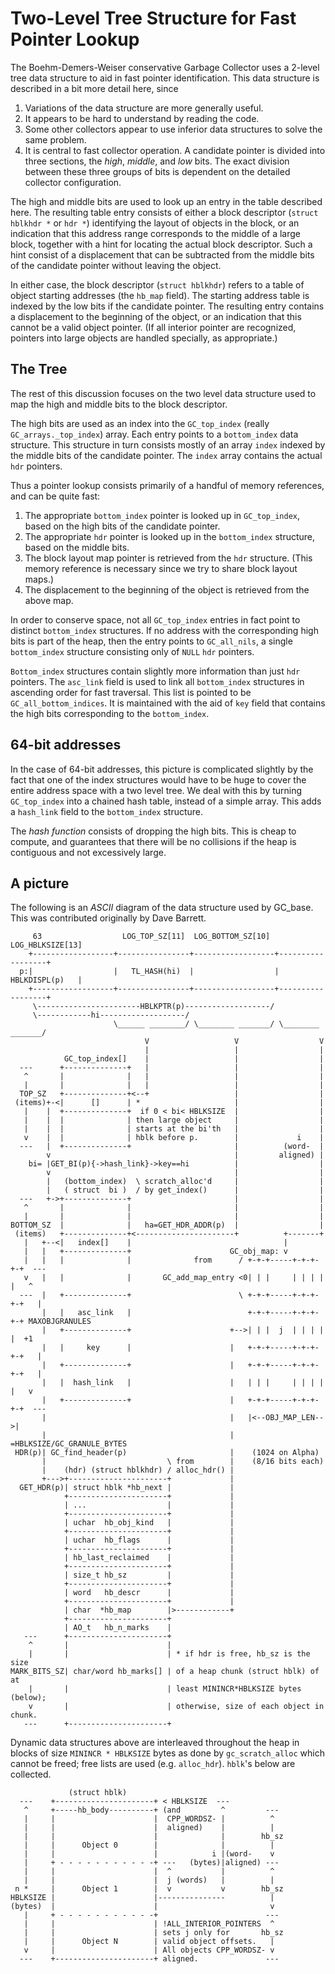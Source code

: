 # Two-Level Tree Structure for Fast Pointer Lookup

The Boehm-Demers-Weiser conservative Garbage Collector uses a 2-level tree
data structure to aid in fast pointer identification. This data structure
is described in a bit more detail here, since

  1. Variations of the data structure are more generally useful.
  2. It appears to be hard to understand by reading the code.
  3. Some other collectors appear to use inferior data structures to solve the
  same problem.
  4. It is central to fast collector operation.  A candidate pointer
  is divided into three sections, the _high_, _middle_, and _low_ bits. The
  exact division between these three groups of bits is dependent on the
  detailed collector configuration.

The high and middle bits are used to look up an entry in the table described
here. The resulting table entry consists of either a block descriptor
(`struct hblkhdr *` or `hdr *`) identifying the layout of objects in the
block, or an indication that this address range corresponds to the middle of
a large block, together with a hint for locating the actual block descriptor.
Such a hint consist of a displacement that can be subtracted from the middle
bits of the candidate pointer without leaving the object.

In either case, the block descriptor (`struct hblkhdr`) refers to a table
of object starting addresses (the `hb_map` field). The starting address table
is indexed by the low bits if the candidate pointer. The resulting entry
contains a displacement to the beginning of the object, or an indication that
this cannot be a valid object pointer. (If all interior pointer are
recognized, pointers into large objects are handled specially,
as appropriate.)

## The Tree

The rest of this discussion focuses on the two level data structure used
to map the high and middle bits to the block descriptor.

The high bits are used as an index into the `GC_top_index` (really
`GC_arrays._top_index`) array. Each entry points to a `bottom_index` data
structure. This structure in turn consists mostly of an array `index` indexed
by the middle bits of the candidate pointer. The `index` array contains the
actual `hdr` pointers.

Thus a pointer lookup consists primarily of a handful of memory references,
and can be quite fast:

  1. The appropriate `bottom_index` pointer is looked up in `GC_top_index`,
  based on the high bits of the candidate pointer.
  2. The appropriate `hdr` pointer is looked up in the `bottom_index`
  structure, based on the middle bits.
  3. The block layout map pointer is retrieved from the `hdr` structure. (This
  memory reference is necessary since we try to share block layout maps.)
  4. The displacement to the beginning of the object is retrieved from the
  above map.

In order to conserve space, not all `GC_top_index` entries in fact point
to distinct `bottom_index` structures. If no address with the corresponding
high bits is part of the heap, then the entry points to `GC_all_nils`,
a single `bottom_index` structure consisting only of `NULL` `hdr` pointers.

`Bottom_index` structures contain slightly more information than just `hdr`
pointers. The `asc_link` field is used to link all `bottom_index` structures
in ascending order for fast traversal. This list is pointed to be
`GC_all_bottom_indices`. It is maintained with the aid of `key` field that
contains the high bits corresponding to the `bottom_index`.

## 64-bit addresses

In the case of 64-bit addresses, this picture is complicated slightly by the
fact that one of the index structures would have to be huge to cover the
entire address space with a two level tree. We deal with this by turning
`GC_top_index` into a chained hash table, instead of a simple array. This adds
a `hash_link` field to the `bottom_index` structure.

The _hash function_ consists of dropping the high bits. This is cheap
to compute, and guarantees that there will be no collisions if the heap
is contiguous and not excessively large.

## A picture

The following is an _ASCII_ diagram of the data structure used by GC_base. This was
contributed originally by Dave Barrett.


         63                  LOG_TOP_SZ[11]  LOG_BOTTOM_SZ[10]   LOG_HBLKSIZE[13]
        +------------------+----------------+------------------+------------------+
      p:|                  |   TL_HASH(hi)  |                  |   HBLKDISPL(p)   |
        +------------------+----------------+------------------+------------------+
         \-----------------------HBLKPTR(p)-------------------/
         \------------hi-------------------/
                           \______ ________/ \________ _______/ \________ _______/
                                  V                   V                  V
                                  |                   |                  |
                GC_top_index[]    |                   |                  |
      ---      +--------------+   |                   |                  |
       ^       |              |   |                   |                  |
       |       |              |   |                   |                  |
      TOP_SZ   +--------------+<--+                   |                  |
     (items)+-<|      []      | *                     |                  |
       |    |  +--------------+  if 0 < bi< HBLKSIZE  |                  |
       |    |  |              | then large object     |                  |
       |    |  |              | starts at the bi'th   |                  |
       v    |  |              | hblk before p.        |             i    |
      ---   |  +--------------+                       |          (word-  |
            v                                         |         aligned) |
        bi= |GET_BI(p){->hash_link}->key==hi          |                  |
            v                                         |                  |
            |   (bottom_index)  \ scratch_alloc'd     |                  |
            |   ( struct  bi )  / by get_index()      |                  |
      ---   +->+--------------+                       |                  |
       ^       |              |                       |                  |
       |       |              |                       |                  |
    BOTTOM_SZ  |              |   ha=GET_HDR_ADDR(p)  |                  |
     (items)   +--------------+<----------------------+          +-------+
       |   +--<|   index[]    |                                  |
       |   |   +--------------+                      GC_obj_map: v
       |   |   |              |              from      / +-+-+-----+-+-+-+-+  ---
       v   |   |              |       GC_add_map_entry <0| | |     | | | | |   ^
      ---  |   +--------------+                        \ +-+-+-----+-+-+-+-+   |
           |   |   asc_link   |                          +-+-+-----+-+-+-+-+ MAXOBJGRANULES
           |   +--------------+                      +-->| | |  j  | | | | |  +1
           |   |     key      |                      |   +-+-+-----+-+-+-+-+   |
           |   +--------------+                      |   +-+-+-----+-+-+-+-+   |
           |   |  hash_link   |                      |   | | |     | | | | |   v
           |   +--------------+                      |   +-+-+-----+-+-+-+-+  ---
           |                                         |   |<--OBJ_MAP_LEN-->|
           |                                         |   =HBLKSIZE/GC_GRANULE_BYTES
     HDR(p)| GC_find_header(p)                       |    (1024 on Alpha)
           |                           \ from        |    (8/16 bits each)
           |    (hdr) (struct hblkhdr) / alloc_hdr() |
           +--->+----------------------+             |
      GET_HDR(p)| struct hblk *hb_next |             |
                +----------------------+             |
                | ...                  |             |
                +----------------------+             |
                | uchar  hb_obj_kind   |             |
                +----------------------+             |
                | uchar  hb_flags      |             |
                +----------------------+             |
                | hb_last_reclaimed    |             |
                +----------------------+             |
                | size_t hb_sz         |             |
                +----------------------+             |
                | word   hb_descr      |             |
                +----------------------+             |
                | char  *hb_map        |>------------+
                +----------------------+
                | AO_t   hb_n_marks    |
       ---      +----------------------+
        ^       |                      |
        |       |                      | * if hdr is free, hb_sz is the size
    MARK_BITS_SZ| char/word hb_marks[] | of a heap chunk (struct hblk) of at
        |       |                      | least MININCR*HBLKSIZE bytes (below);
        v       |                      | otherwise, size of each object in chunk.
       ---      +----------------------+


Dynamic data structures above are interleaved throughout the heap in blocks
of size `MININCR * HBLKSIZE` bytes as done by `gc_scratch_alloc` which cannot
be freed; free lists are used (e.g. `alloc_hdr`). `hblk`'s below are
collected.


                 (struct hblk)
      ---    +----------------------+ < HBLKSIZE  ---
       ^     +-----hb_body----------+ (and         ^         ---
       |     |                      |  CPP_WORDSZ- |          ^
       |     |                      |  aligned)    |          |
       |     |                      |              |        hb_sz
       |     |      Object 0        |              |          |
       |     |                      |            i |(word-    v
       |     + - - - - - - - - - - -+ ---   (bytes)|aligned) ---
       |     |                      |  ^           |          ^
       |     |                      |  j (words)   |          |
     n *     |      Object 1        |  v           v        hb_sz
    HBLKSIZE |                      |---------------          |
    (bytes)  |                      |                         v
       |     + - - - - - - - - - - -+                        ---
       |     |                      | !ALL_INTERIOR_POINTERS  ^
       |     |                      | sets j only for       hb_sz
       |     |      Object N        | valid object offsets.   |
       v     |                      | All objects CPP_WORDSZ- v
      ---    +----------------------+ aligned.               ---
